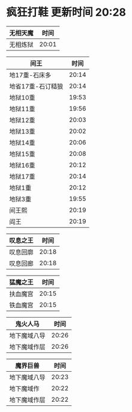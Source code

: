 # 疯狂打鞋 更新时间 20:28

| 无相天魔   | 时间    |
|--------|-------|
| 无相炼狱 | 20:01 |

| 间王   | 时间    |
|--------|-------|
| 地17重-石床多 | 20:14 |
| 地省17重-石订糙狼 | 20:14 |
| 地狱10重 | 19:53 |
| 地狱11重 | 19:56 |
| 地狱12重 | 20:03 |
| 地狱13重 | 20:02 |
| 地狱14重 | 20:06 |
| 地狱15重 | 20:08 |
| 地狱16重 | 20:12 |
| 地狱17重 | 20:14 |
| 地狱1重 | 20:12 |
| 地狱3重 | 19:55 |
| 间王熙 | 20:19 |
| 阎王 | 20:19 |

| 叹息之王   | 时间    |
|--------|-------|
| 叹息回廓 | 20:18 |
| 叹息回廊 | 20:18 |

| 猛魔之王   | 时间    |
|--------|-------|
| 扶血魔宫 | 20:15 |
| 铁血魔宫 | 20:15 |

| 鬼火人马   | 时间    |
|--------|-------|
| 地下魔域八导 | 20:26 |
| 地下魔域作层 | 20:26 |

| 魔界巨兽   | 时间    |
|--------|-------|
| 地下魔域八导 | 20:23 |
| 地下魔域作 | 20:22 |
| 地下魔域作层 | 20:22 |